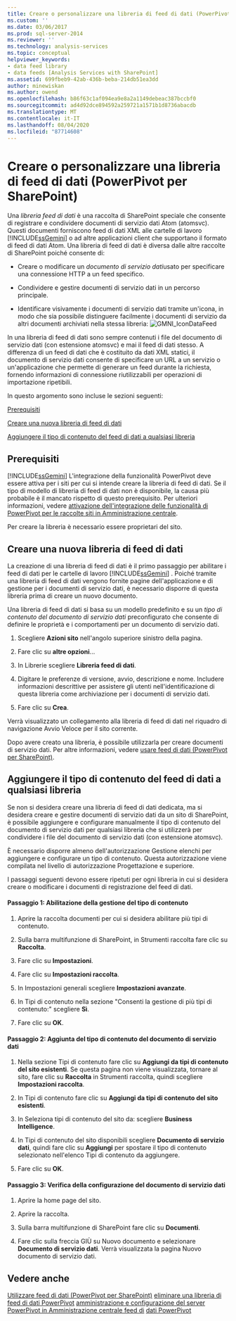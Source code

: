 ```yaml
---
title: Creare o personalizzare una libreria di feed di dati (PowerPivot per SharePoint) | Microsoft Docs
ms.custom: ''
ms.date: 03/06/2017
ms.prod: sql-server-2014
ms.reviewer: ''
ms.technology: analysis-services
ms.topic: conceptual
helpviewer_keywords:
- data feed library
- data feeds [Analysis Services with SharePoint]
ms.assetid: 699fbeb9-42ab-436b-beba-214db51ea3dd
author: minewiskan
ms.author: owend
ms.openlocfilehash: b86f63c1af094ea9e8a2a1149debeac387bccbf0
ms.sourcegitcommit: ad4d92dce894592a259721a1571b1d8736abacdb
ms.translationtype: MT
ms.contentlocale: it-IT
ms.lasthandoff: 08/04/2020
ms.locfileid: "87714608"
---
```

# <a name="create-or-customize-a-data-feed-library-powerpivot-for-sharepoint"></a>Creare o personalizzare una libreria di feed di dati (PowerPivot per SharePoint)
  Una *libreria feed di dati* è una raccolta di SharePoint speciale che consente di registrare e condividere documenti di servizio dati Atom (atomsvc). Questi documenti forniscono feed di dati XML alle cartelle di lavoro [!INCLUDE[ssGemini](../../includes/ssgemini-md.md)] o ad altre applicazioni client che supportano il formato di feed di dati Atom. Una libreria di feed di dati è diversa dalle altre raccolte di SharePoint poiché consente di:

-   Creare o modificare un *documento di servizio dati*usato per specificare una connessione HTTP a un feed specifico.

-   Condividere e gestire documenti di servizio dati in un percorso principale.

-   Identificare visivamente i documenti di servizio dati tramite un'icona, in modo che sia possibile distinguere facilmente i documenti di servizio da altri documenti archiviati nella stessa libreria: ![GMNI_IconDataFeed](../media/gmni-icondatafeed.gif "GMNI_IconDataFeed")

 In una libreria di feed di dati sono sempre contenuti i file del documento di servizio dati (con estensione atomsvc) e mai il feed di dati stesso. A differenza di un feed di dati che è costituito da dati XML statici, il documento di servizio dati consente di specificare un URL a un servizio o un'applicazione che permette di generare un feed durante la richiesta, fornendo informazioni di connessione riutilizzabili per operazioni di importazione ripetibili.

 In questo argomento sono incluse le sezioni seguenti:

 [Prerequisiti](#prereq)

 [Creare una nuova libreria di feed di dati](#createlib)

 [Aggiungere il tipo di contenuto del feed di dati a qualsiasi libreria](#addtolib)

##  <a name="prerequisites"></a><a name="prereq"></a> Prerequisiti
 [!INCLUDE[ssGemini](../../includes/ssgemini-md.md)] L'integrazione della funzionalità PowerPivot deve essere attiva per i siti per cui si intende creare la libreria di feed di dati. Se il tipo di modello di libreria di feed di dati non è disponibile, la causa più probabile è il mancato rispetto di questo prerequisito. Per ulteriori informazioni, vedere [attivazione dell'integrazione delle funzionalità di PowerPivot per le raccolte siti in Amministrazione centrale](activate-power-pivot-integration-for-site-collections-in-ca.md).

 Per creare la libreria è necessario essere proprietari del sito.

##  <a name="create-a-new-data-feed-library"></a><a name="createlib"></a>Creare una nuova libreria di feed di dati
 La creazione di una libreria di feed di dati è il primo passaggio per abilitare i feed di dati per le cartelle di lavoro [!INCLUDE[ssGemini](../../includes/ssgemini-md.md)] . Poiché tramite una libreria di feed di dati vengono fornite pagine dell'applicazione e di gestione per i documenti di servizio dati, è necessario disporre di questa libreria prima di creare un nuovo documento.

 Una libreria di feed di dati si basa su un modello predefinito e su un *tipo di contenuto del documento di servizio dati* preconfigurato che consente di definire le proprietà e i comportamenti per un documento di servizio dati.

1.  Scegliere **Azioni sito** nell'angolo superiore sinistro della pagina.

2.  Fare clic su **altre opzioni**...

3.  In Librerie scegliere **Libreria feed di dati**.

4.  Digitare le preferenze di versione, avvio, descrizione e nome. Includere informazioni descrittive per assistere gli utenti nell'identificazione di questa libreria come archiviazione per i documenti di servizio dati.

5.  Fare clic su **Crea**.

 Verrà visualizzato un collegamento alla libreria di feed di dati nel riquadro di navigazione Avvio Veloce per il sito corrente.

 Dopo avere creato una libreria, è possibile utilizzarla per creare documenti di servizio dati. Per altre informazioni, vedere [usare feed di dati &#40;PowerPivot per SharePoint&#41;](use-data-feeds-power-pivot-for-sharepoint.md).

##  <a name="add-the-data-feed-content-type-to-any-library"></a><a name="addtolib"></a>Aggiungere il tipo di contenuto del feed di dati a qualsiasi libreria
 Se non si desidera creare una libreria di feed di dati dedicata, ma si desidera creare e gestire documenti di servizio dati da un sito di SharePoint, è possibile aggiungere e configurare manualmente il tipo di contenuto del documento di servizio dati per qualsiasi libreria che si utilizzerà per condividere i file del documento di servizio dati (con estensione atomsvc).

 È necessario disporre almeno dell'autorizzazione Gestione elenchi per aggiungere e configurare un tipo di contenuto. Questa autorizzazione viene compilata nel livello di autorizzazione Progettazione e superiore.

 I passaggi seguenti devono essere ripetuti per ogni libreria in cui si desidera creare o modificare i documenti di registrazione del feed di dati.

#### <a name="step-1-enable-content-type-management"></a>Passaggio 1: Abilitazione della gestione del tipo di contenuto

1.  Aprire la raccolta documenti per cui si desidera abilitare più tipi di contenuto.

2.  Sulla barra multifunzione di SharePoint, in Strumenti raccolta fare clic su **Raccolta**.

3.  Fare clic su **Impostazioni**.

4.  Fare clic su **Impostazioni raccolta**.

5.  In Impostazioni generali scegliere **Impostazioni avanzate**.

6.  In Tipi di contenuto nella sezione "Consenti la gestione di più tipi di contenuto:" scegliere **Sì**.

7.  Fare clic su **OK**.

#### <a name="step-2-add-the-data-service-document-content-type"></a>Passaggio 2: Aggiunta del tipo di contenuto del documento di servizio dati

1.  Nella sezione Tipi di contenuto fare clic su **Aggiungi da tipi di contenuto del sito esistenti**. Se questa pagina non viene visualizzata, tornare al sito, fare clic su **Raccolta** in Strumenti raccolta, quindi scegliere **Impostazioni raccolta**.

2.  In Tipi di contenuto fare clic su **Aggiungi da tipi di contenuto del sito esistenti**.

3.  In Seleziona tipi di contenuto del sito da: scegliere **Business Intelligence**.

4.  In Tipi di contenuto del sito disponibili scegliere **Documento di servizio dati**, quindi fare clic su **Aggiungi** per spostare il tipo di contenuto selezionato nell'elenco Tipi di contenuto da aggiungere.

5.  Fare clic su **OK**.

#### <a name="step-3-verify-data-service-document-configuration"></a>Passaggio 3: Verifica della configurazione del documento di servizio dati

1.  Aprire la home page del sito.

2.  Aprire la raccolta.

3.  Sulla barra multifunzione di SharePoint fare clic su **Documenti**.

4.  Fare clic sulla freccia GIÙ su Nuovo documento e selezionare **Documento di servizio dati**. Verrà visualizzata la pagina Nuovo documento di servizio dati.

## <a name="see-also"></a>Vedere anche
 [Utilizzare feed di dati &#40;PowerPivot per SharePoint&#41;](use-data-feeds-power-pivot-for-sharepoint.md) [eliminare una libreria di feed di dati PowerPivot](delete-a-power-pivot-data-feed-library.md) [amministrazione e configurazione del server PowerPivot in Amministrazione centrale feed di](power-pivot-server-administration-and-configuration-in-central-administration.md) [dati PowerPivot](power-pivot-data-feeds.md)



